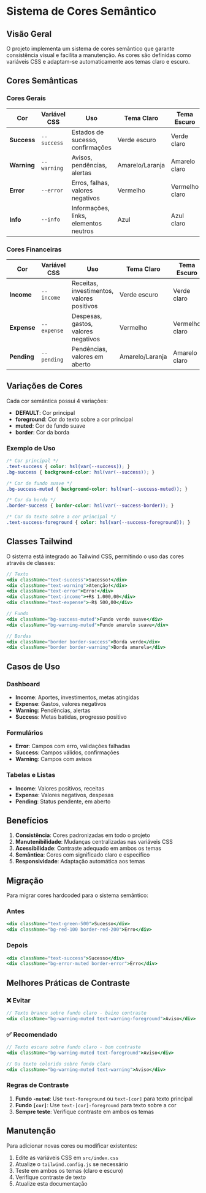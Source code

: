 # Sistema de Cores Semântico

## Visão Geral

O projeto implementa um sistema de cores semântico que garante consistência visual e facilita a manutenção. As cores são definidas como variáveis CSS e adaptam-se automaticamente aos temas claro e escuro.

## Cores Semânticas

### Cores Gerais

| Cor | Variável CSS | Uso | Tema Claro | Tema Escuro |
|-----|--------------|-----|------------|-------------|
| **Success** | `--success` | Estados de sucesso, confirmações | Verde escuro | Verde claro |
| **Warning** | `--warning` | Avisos, pendências, alertas | Amarelo/Laranja | Amarelo claro |
| **Error** | `--error` | Erros, falhas, valores negativos | Vermelho | Vermelho claro |
| **Info** | `--info` | Informações, links, elementos neutros | Azul | Azul claro |

### Cores Financeiras

| Cor | Variável CSS | Uso | Tema Claro | Tema Escuro |
|-----|--------------|-----|------------|-------------|
| **Income** | `--income` | Receitas, investimentos, valores positivos | Verde escuro | Verde claro |
| **Expense** | `--expense` | Despesas, gastos, valores negativos | Vermelho | Vermelho claro |
| **Pending** | `--pending` | Pendências, valores em aberto | Amarelo/Laranja | Amarelo claro |

## Variações de Cores

Cada cor semântica possui 4 variações:

- **DEFAULT**: Cor principal
- **foreground**: Cor do texto sobre a cor principal
- **muted**: Cor de fundo suave
- **border**: Cor da borda

### Exemplo de Uso

```css
/* Cor principal */
.text-success { color: hsl(var(--success)); }
.bg-success { background-color: hsl(var(--success)); }

/* Cor de fundo suave */
.bg-success-muted { background-color: hsl(var(--success-muted)); }

/* Cor da borda */
.border-success { border-color: hsl(var(--success-border)); }

/* Cor do texto sobre a cor principal */
.text-success-foreground { color: hsl(var(--success-foreground)); }
```

## Classes Tailwind

O sistema está integrado ao Tailwind CSS, permitindo o uso das cores através de classes:

```jsx
// Texto
<div className="text-success">Sucesso!</div>
<div className="text-warning">Atenção!</div>
<div className="text-error">Erro!</div>
<div className="text-income">+R$ 1.000,00</div>
<div className="text-expense">-R$ 500,00</div>

// Fundo
<div className="bg-success-muted">Fundo verde suave</div>
<div className="bg-warning-muted">Fundo amarelo suave</div>

// Bordas
<div className="border border-success">Borda verde</div>
<div className="border border-warning">Borda amarela</div>
```

## Casos de Uso

### Dashboard
- **Income**: Aportes, investimentos, metas atingidas
- **Expense**: Gastos, valores negativos
- **Warning**: Pendências, alertas
- **Success**: Metas batidas, progresso positivo

### Formulários
- **Error**: Campos com erro, validações falhadas
- **Success**: Campos válidos, confirmações
- **Warning**: Campos com avisos

### Tabelas e Listas
- **Income**: Valores positivos, receitas
- **Expense**: Valores negativos, despesas
- **Pending**: Status pendente, em aberto

## Benefícios

1. **Consistência**: Cores padronizadas em todo o projeto
2. **Manutenibilidade**: Mudanças centralizadas nas variáveis CSS
3. **Acessibilidade**: Contraste adequado em ambos os temas
4. **Semântica**: Cores com significado claro e específico
5. **Responsividade**: Adaptação automática aos temas

## Migração

Para migrar cores hardcoded para o sistema semântico:

### Antes
```jsx
<div className="text-green-500">Sucesso</div>
<div className="bg-red-100 border-red-200">Erro</div>
```

### Depois
```jsx
<div className="text-success">Sucesso</div>
<div className="bg-error-muted border-error">Erro</div>
```

## Melhores Práticas de Contraste

### ❌ Evitar
```jsx
// Texto branco sobre fundo claro - baixo contraste
<div className="bg-warning-muted text-warning-foreground">Aviso</div>
```

### ✅ Recomendado
```jsx
// Texto escuro sobre fundo claro - bom contraste
<div className="bg-warning-muted text-foreground">Aviso</div>

// Ou texto colorido sobre fundo claro
<div className="bg-warning-muted text-warning">Aviso</div>
```

### Regras de Contraste

1. **Fundo `-muted`**: Use `text-foreground` ou `text-[cor]` para texto principal
2. **Fundo `[cor]`**: Use `text-[cor]-foreground` para texto sobre a cor
3. **Sempre teste**: Verifique contraste em ambos os temas

## Manutenção

Para adicionar novas cores ou modificar existentes:

1. Edite as variáveis CSS em `src/index.css`
2. Atualize o `tailwind.config.js` se necessário
3. Teste em ambos os temas (claro e escuro)
4. Verifique contraste de texto
5. Atualize esta documentação
